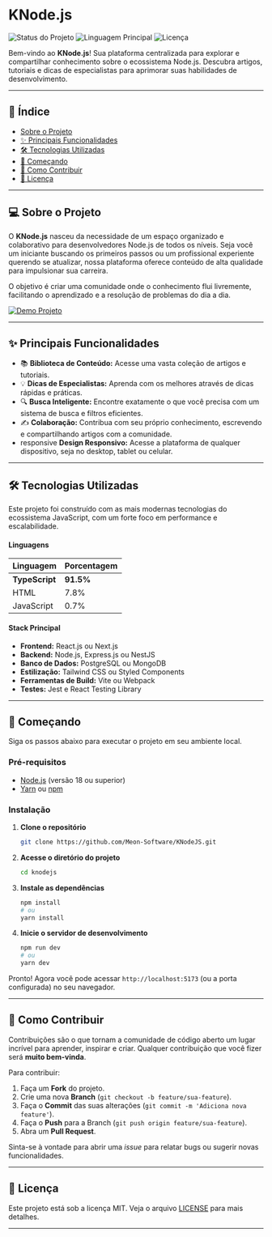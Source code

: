 
# KNode.js

![Status do Projeto](https://img.shields.io/badge/status-em%20desenvolvimento-yellow.svg)
![Linguagem Principal](https://img.shields.io/badge/TypeScript-91.5%25-blue.svg)
![Licença](https://img.shields.io/badge/licença-MIT-green.svg)

Bem-vindo ao **KNode.js**! Sua plataforma centralizada para explorar e compartilhar conhecimento sobre o ecossistema Node.js. Descubra artigos, tutoriais e dicas de especialistas para aprimorar suas habilidades de desenvolvimento.

---

## 📖 Índice

- [Sobre o Projeto](#-sobre-o-projeto)
- [✨ Principais Funcionalidades](#-principais-funcionalidades)
- [🛠️ Tecnologias Utilizadas](#️-tecnologias-utilizadas)
- [🚀 Começando](#-começando)
- [🤝 Como Contribuir](#-como-contribuir)
- [📄 Licença](#-licença)

---

## 💻 Sobre o Projeto

O **KNode.js** nasceu da necessidade de um espaço organizado e colaborativo para desenvolvedores Node.js de todos os níveis. Seja você um iniciante buscando os primeiros passos ou um profissional experiente querendo se atualizar, nossa plataforma oferece conteúdo de alta qualidade para impulsionar sua carreira.

O objetivo é criar uma comunidade onde o conhecimento flui livremente, facilitando o aprendizado e a resolução de problemas do dia a dia.

[![Demo Projeto](https://github.com/user-attachments/assets/3a540fbd-4dae-4809-b303-d6c78460a1df)](https://github.com/user-attachments/assets/3a540fbd-4dae-4809-b303-d6c78460a1df)


---

## ✨ Principais Funcionalidades

-   📚 **Biblioteca de Conteúdo:** Acesse uma vasta coleção de artigos e tutoriais.
-   💡 **Dicas de Especialistas:** Aprenda com os melhores através de dicas rápidas e práticas.
-   🔍 **Busca Inteligente:** Encontre exatamente o que você precisa com um sistema de busca e filtros eficientes.
-   ✍️ **Colaboração:** Contribua com seu próprio conhecimento, escrevendo e compartilhando artigos com a comunidade.
-    responsive **Design Responsivo:** Acesse a plataforma de qualquer dispositivo, seja no desktop, tablet ou celular.

---

## 🛠️ Tecnologias Utilizadas

Este projeto foi construído com as mais modernas tecnologias do ecossistema JavaScript, com um forte foco em performance e escalabilidade.

#### Linguagens

| Linguagem    | Porcentagem |
|--------------|-------------|
| **TypeScript** | **91.5%**   |
| HTML         | 7.8%        |
| JavaScript   | 0.7%        |

#### Stack Principal

-   **Frontend:** React.js ou Next.js
-   **Backend:** Node.js, Express.js ou NestJS
-   **Banco de Dados:** PostgreSQL ou MongoDB
-   **Estilização:** Tailwind CSS ou Styled Components
-   **Ferramentas de Build:** Vite ou Webpack
-   **Testes:** Jest e React Testing Library

<!-- Adapte a stack principal acima conforme as tecnologias exatas do seu projeto -->

---

## 🚀 Começando

Siga os passos abaixo para executar o projeto em seu ambiente local.

### Pré-requisitos

-   [Node.js](https://nodejs.org/en/) (versão 18 ou superior)
-   [Yarn](https://yarnpkg.com/) ou [npm](https://www.npmjs.com/)

### Instalação

1.  **Clone o repositório**
    ```sh
    git clone https://github.com/Meon-Software/KNodeJS.git
    ```

2.  **Acesse o diretório do projeto**
    ```sh
    cd knodejs
    ```

3.  **Instale as dependências**
    ```sh
    npm install
    # ou
    yarn install
    ```

4.  **Inicie o servidor de desenvolvimento**
    ```sh
    npm run dev
    # ou
    yarn dev
    ```

Pronto! Agora você pode acessar `http://localhost:5173` (ou a porta configurada) no seu navegador.

---

## 🤝 Como Contribuir

Contribuições são o que tornam a comunidade de código aberto um lugar incrível para aprender, inspirar e criar. Qualquer contribuição que você fizer será **muito bem-vinda**.

Para contribuir:

1.  Faça um **Fork** do projeto.
2.  Crie uma nova **Branch** (`git checkout -b feature/sua-feature`).
3.  Faça o **Commit** das suas alterações (`git commit -m 'Adiciona nova feature'`).
4.  Faça o **Push** para a Branch (`git push origin feature/sua-feature`).
5.  Abra um **Pull Request**.

Sinta-se à vontade para abrir uma *issue* para relatar bugs ou sugerir novas funcionalidades.

---

## 📄 Licença

Este projeto está sob a licença MIT. Veja o arquivo [LICENSE](LICENSE) para mais detalhes.

---
